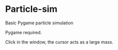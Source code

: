 # Particle-sim
Basic Pygame particle simulation

Pygame required.

Click in the window, the cursor acts as a large mass.
